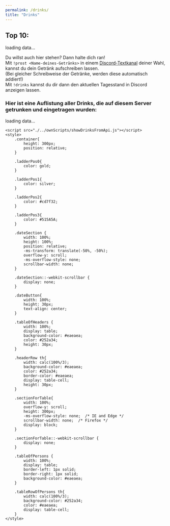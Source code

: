 ```yaml
---
permalink: /drinks/
title: "Drinks"
---
```


<body class="layout--single" onload="getDates()">
<section>
    <h2>Top 10:</h2>
    <p id="ladder">loading data...</p>
    <p>
        Du willst auch hier stehen? Dann halte dich ran!<br>
        Mit <code class="language-plaintext highlighter-rouge">!prost &lt;Name-deines-Getränks&gt;</code> in einem <a href="/discord/">Discord-Textkanal</a> deiner Wahl, kannst du dein Getränk aufschreiben lassen.<br>
        (Bei gleicher Schreibweise der Getränke, werden diese automatisch addiert!)<br>
        Mit <code class="language-plaintext highlighter-rouge">!drinks</code> kannst du dir dann den aktuellen Tagesstand in Discord anzeigen lassen.<br>
    </p>
    <h3>Hier ist eine Auflistung aller Drinks, die auf diesem Server getrunken und eingetragen wurden:</h3>
    <p id="list">loading data...</p>

    <script src="./../ownScripts/showDrinksFromApi.js"></script>
    <style>
        .container{
            height: 300px;
            position: relative;
        }

        .ladderPos0{
            color: gold;
        }

        .ladderPos1{
            color: silver;
        }

        .ladderPos2{
            color: #cd7f32;
        }

        .ladderPos3{
            color: #515A5A;
        }
    
        .dateSection {
            width: 100%;
            height: 100%;
            position: relative;
            -ms-transform: translate(-50%, -50%);
            overflow-y: scroll;
            -ms-overflow-style: none;
            scrollbar-width: none;
        }
    
        .dateSection::-webkit-scrollbar {
            display: none;
        }
    
        .dateButton{
            width: 100%;
            height: 30px;
            text-align: center;
        }
    
        .tableOfHeaders {
            width: 100%;
            display: table;
            background-color: #eaeaea;
            color: #252a34;
            height: 30px;
        }
    
        .headerRow th{
            width: calc(100%/3);
            background-color: #eaeaea;
            color: #252a34;
            border-color: #eaeaea;
            display: table-cell;
            height: 30px;
        }
    
        .sectionForTable{
            width: 100%;
            overflow-y: scroll;
            height: 300px;
            -ms-overflow-style: none;  /* IE and Edge */
            scrollbar-width: none;  /* Firefox */
            display: block;
        }
    
        .sectionForTable::-webkit-scrollbar {
            display: none;
        }
    
        .tableOfPersons {
            width: 100%;
            display: table;
            border-left: 1px solid;
            border-right: 1px solid;
            background-color: #eaeaea;
        }
    
        .tableRowOfPersons th{
            width: calc(100%/3);
            background-color: #252a34;
            color: #eaeaea;
            display: table-cell;
        }
    </style>
</section>
</body>
